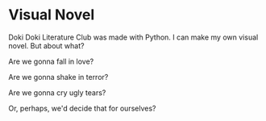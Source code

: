 # Visual Novel

Doki Doki Literature Club was made with Python. I can make my own visual novel. But about what?

Are we gonna fall in love?

Are we gonna shake in terror?

Are we gonna cry ugly tears?

Or, perhaps, we'd decide that for ourselves?

